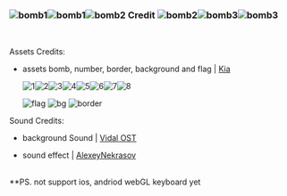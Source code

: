 ### ![bomb1](PhotoReadme/Bomb1.png)![bomb1](PhotoReadme/Bomb1.png)![bomb2](PhotoReadme/Bomb2.png)  Credit  ![bomb2](PhotoReadme/Bomb2.png)![bomb3](PhotoReadme/Bomb3.png)![bomb3](PhotoReadme/Bomb3.png)
<br>

Assets Credits:
- assets bomb, number, border, background and flag | [Kia](https://kia.itch.io/16x16-tileset-for-minesweeper?download)

  ![1](PhotoReadme/1.png)![2](PhotoReadme/2.png)![3](PhotoReadme/3.png)![4](PhotoReadme/4.png)![5](PhotoReadme/5.png)![6](PhotoReadme/6.png)![7](PhotoReadme/7.png)![8](PhotoReadme/8.png)
  
  ![flag](PhotoReadme/Flag.png) ![bg](PhotoReadme/Bg.png) ![border](PhotoReadme/Border.png)

Sound Credits:
- background Sound | [Vidal OST](https://www.youtube.com/watch?v=oTP5aFtTFDY)

- sound effect | [AlexeyNekrasov](https://www.sounds-resource.com/pc_computer/minesweeperwindows7/sound/36669/)

<br>
**PS. not support ios, andriod webGL keyboard yet
